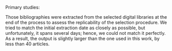 Primary studies:

Those bibliographies were extracted from the selected digital libraries at the end of the process to assess the replicability of the selection procedure. 
We tried to match the initial extraction date as closely as possible, but unfortunately, it spans several days; hence, we could not match it perfectly. 
As a result, the output is slightly larger than the one used in this work, by less than 40 articles. 

